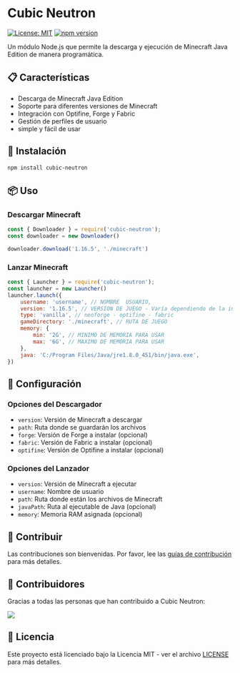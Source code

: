 # Cubic Neutron

[![License: MIT](https://img.shields.io/badge/License-MIT-yellow.svg)](https://opensource.org/licenses/MIT)
[![npm version](https://badge.fury.io/js/cubic-neutron.svg)](https://badge.fury.io/js/cubic-neutron)

Un módulo Node.js que permite la descarga y ejecución de Minecraft Java Edition de manera programática.

## 📋 Características

- Descarga de Minecraft Java Edition
- Soporte para diferentes versiones de Minecraft
- Integración con Optifine, Forge y Fabric
- Gestión de perfiles de usuario
- simple y fácil de usar

## 🚀 Instalación

```bash
npm install cubic-neutron
```

## 📦 Uso

### Descargar Minecraft

```javascript
const { Downloader } = require('cubic-neutron');
const downloader = new Downloader()

downloader.download('1.16.5', './minecraft')
```

### Lanzar Minecraft

```javascript
const { Launcher } = require('cubic-neutron');
const launcher = new Launcher()
launcher.launch({
    username: 'username', // NOMBRE  USUARIO,
    version: '1.16.5', // VERSION DE JUEGO - Varía dependiendo de la instalación.
    type: 'vanilla', // neoforge - optifine - fabric
    gameDirectory: './minecraft', // RUTA DE JUEGO
    memory: {
        min: '2G', // MINIMO DE MEMORIA PARA USAR
        max: '6G', // MAXIMO DE MEMORIA PARA USAR
    },
    java: 'C:/Program Files/Java/jre1.8.0_451/bin/java.exe',
})
```

## 🔧 Configuración

### Opciones del Descargador

- `version`: Versión de Minecraft a descargar
- `path`: Ruta donde se guardarán los archivos
- `forge`: Versión de Forge a instalar (opcional)
- `fabric`: Versión de Fabric a instalar (opcional)
- `optifine`: Versión de Optifine a instalar (opcional)

### Opciones del Lanzador

- `version`: Versión de Minecraft a ejecutar
- `username`: Nombre de usuario
- `path`: Ruta donde están los archivos de Minecraft
- `javaPath`: Ruta al ejecutable de Java (opcional)    
- `memory`: Memoria RAM asignada (opcional)

## 🤝 Contribuir

Las contribuciones son bienvenidas. Por favor, lee las [guías de contribución](CONTRIBUTING.md) para más detalles.

## 👥 Contribuidores

Gracias a todas las personas que han contribuido a Cubic Neutron:

<a href="https://github.com/CubicLauncher/neutron/graphs/contributors">
  <img src="https://contrib.rocks/image?repo=CubicLauncher/neutron" />
</a>

## 📄 Licencia

Este proyecto está licenciado bajo la Licencia MIT - ver el archivo [LICENSE](LICENSE) para más detalles.
